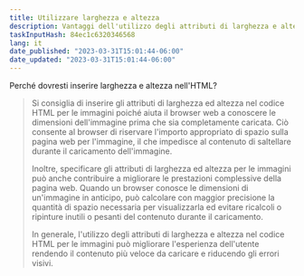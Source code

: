```yaml
---
title: Utilizzare larghezza e altezza
description: Vantaggi dell'utilizzo degli attributi di larghezza e altezza nel codice HTML
taskInputHash: 84ec1c6320346568
lang: it
date_published: "2023-03-31T15:01:44-06:00"
date_updated: "2023-03-31T15:01:44-06:00"
---
```

Perché dovresti inserire larghezza e altezza nell'HTML? 

> Si consiglia di inserire gli attributi di larghezza ed altezza nel codice HTML per le immagini poiché aiuta il browser web a conoscere le dimensioni dell'immagine prima che sia completamente caricata. Ciò consente al browser di riservare l'importo appropriato di spazio sulla pagina web per l'immagine, il che impedisce al contenuto di saltellare durante il caricamento dell'immagine.
> 
> Inoltre, specificare gli attributi di larghezza ed altezza per le immagini può anche contribuire a migliorare le prestazioni complessive della pagina web. Quando un browser conosce le dimensioni di un'immagine in anticipo, può calcolare con maggior precisione la quantità di spazio necessaria per visualizzarla ed evitare ricalcoli o ripinture inutili o pesanti del contenuto durante il caricamento.
> 
> In generale, l'utilizzo degli attributi di larghezza e altezza nel codice HTML per le immagini può migliorare l'esperienza dell'utente rendendo il contenuto più veloce da caricare e riducendo gli errori visivi.

